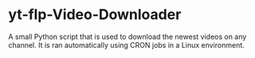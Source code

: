 # yt-flp-Video-Downloader
A small Python script that is used to download the newest videos on any channel. It is ran automatically using CRON jobs in a Linux environment.

